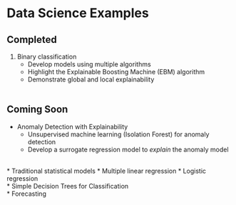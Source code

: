 # Data Science Examples

## Completed
1. Binary classification
    * Develop models using multiple algorithms
    * Highlight the Explainable Boosting Machine (EBM) algorithm
    * Demonstrate global and local explainability
<br><br>    

## Coming Soon
* Anomaly Detection with Explainability
    * Unsupervised machine learning (Isolation Forest) for anomaly detection
    * Develop a surrogate regression model to *explain* the anomaly model
<br>  
* Traditional statistical models
    * Multiple linear regression
    * Logistic regression
<br>  
* Simple Decision Trees for Classification
<br>  
* Forecasting